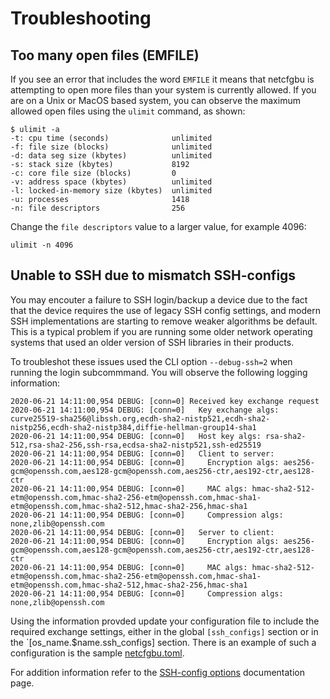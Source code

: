 # Troubleshooting

## Too many open files (EMFILE)

If you see an error that includes the word `EMFILE` it means that netcfgbu
is attempting to open more files than your system is currently allowed.  If you
are on a Unix or MacOS based system, you can observe the maximum allowed open
files using the `ulimit` command, as shown:

```shell script
$ ulimit -a
-t: cpu time (seconds)              unlimited
-f: file size (blocks)              unlimited
-d: data seg size (kbytes)          unlimited
-s: stack size (kbytes)             8192
-c: core file size (blocks)         0
-v: address space (kbytes)          unlimited
-l: locked-in-memory size (kbytes)  unlimited
-u: processes                       1418
-n: file descriptors                256
```

Change the `file descriptors` value to a larger value, for example 4096:

```shell script
ulimit -n 4096
```

## Unable to SSH due to mismatch SSH-configs

You may encouter a failure to SSH login/backup a device due to the
fact that the device requires the use of legacy SSH config settings, and modern
SSH implementations are starting to remove weaker algorithms be default.  This
is a typical problem if you are running some older network operating systems that
used an older version of SSH libraries in their products.

To troubleshot these issues used the CLI option `--debug-ssh=2` when running
the login subcommmand.  You will observe the following logging information:

```shell script
2020-06-21 14:11:00,954 DEBUG: [conn=0] Received key exchange request
2020-06-21 14:11:00,954 DEBUG: [conn=0]   Key exchange algs: curve25519-sha256@libssh.org,ecdh-sha2-nistp521,ecdh-sha2-nistp256,ecdh-sha2-nistp384,diffie-hellman-group14-sha1
2020-06-21 14:11:00,954 DEBUG: [conn=0]   Host key algs: rsa-sha2-512,rsa-sha2-256,ssh-rsa,ecdsa-sha2-nistp521,ssh-ed25519
2020-06-21 14:11:00,954 DEBUG: [conn=0]   Client to server:
2020-06-21 14:11:00,954 DEBUG: [conn=0]     Encryption algs: aes256-gcm@openssh.com,aes128-gcm@openssh.com,aes256-ctr,aes192-ctr,aes128-ctr
2020-06-21 14:11:00,954 DEBUG: [conn=0]     MAC algs: hmac-sha2-512-etm@openssh.com,hmac-sha2-256-etm@openssh.com,hmac-sha1-etm@openssh.com,hmac-sha2-512,hmac-sha2-256,hmac-sha1
2020-06-21 14:11:00,954 DEBUG: [conn=0]     Compression algs: none,zlib@openssh.com
2020-06-21 14:11:00,954 DEBUG: [conn=0]   Server to client:
2020-06-21 14:11:00,954 DEBUG: [conn=0]     Encryption algs: aes256-gcm@openssh.com,aes128-gcm@openssh.com,aes256-ctr,aes192-ctr,aes128-ctr
2020-06-21 14:11:00,954 DEBUG: [conn=0]     MAC algs: hmac-sha2-512-etm@openssh.com,hmac-sha2-256-etm@openssh.com,hmac-sha1-etm@openssh.com,hmac-sha2-512,hmac-sha2-256,hmac-sha1
2020-06-21 14:11:00,954 DEBUG: [conn=0]     Compression algs: none,zlib@openssh.com
```

Using the information provded update your configuration file to include the required
exchange settings, either in the global `[ssh_configs]` section or in the `[os_name.$name.ssh_configs] section.
There is an example of such a configuration is the sample [netcfgbu.toml](../examples/netcfgbu.toml).

For addition information refer to the [SSH-config options](config-ssh-options.md) documentation page.
